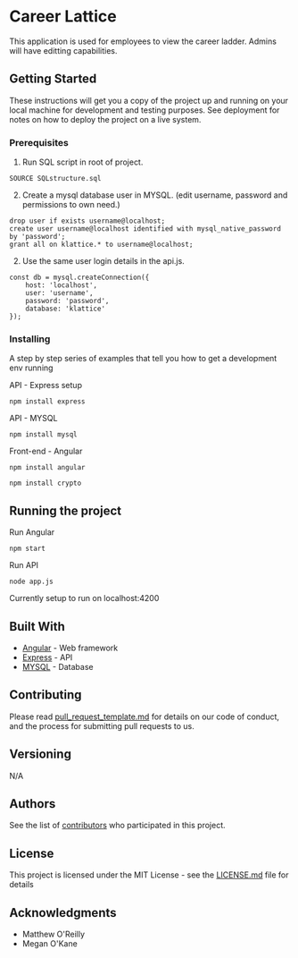 # Career Lattice

This application is used for employees to view the career ladder. Admins will have editting capabilities. 

## Getting Started

These instructions will get you a copy of the project up and running on your local machine for development and testing purposes. See deployment for notes on how to deploy the project on a live system.

### Prerequisites
1. Run SQL script in root of project. 

```
SOURCE SQLstructure.sql
```

2. Create a mysql database user in MYSQL. (edit username, password and permissions to own need.)

```
drop user if exists username@localhost;
create user username@localhost identified with mysql_native_password by 'password';
grant all on klattice.* to username@localhost;
```

2. Use the same user login details in the api.js.

```
const db = mysql.createConnection({
    host: 'localhost',
    user: 'username',
    password: 'password',
    database: 'klattice'
});
```

### Installing

A step by step series of examples that tell you how to get a development env running

API - Express setup

```
npm install express
```

API - MYSQL 

```
npm install mysql
```

Front-end - Angular

```
npm install angular
```

```
npm install crypto
```

## Running the project

Run Angular 

```
npm start
```

Run API 

```
node app.js
```

Currently setup to run on localhost:4200

## Built With

* [Angular](http://www.dropwizard.io/1.0.2/docs/) - Web framework
* [Express](https://maven.apache.org/) - API
* [MYSQL](https://rometools.github.io/rome/) - Database

## Contributing

Please read [pull_request_template.md]() for details on our code of conduct, and the process for submitting pull requests to us.

## Versioning

N/A

## Authors

See the list of [contributors](https://github.com/Broom94/Klattice/graphs/contributors) who participated in this project.

## License

This project is licensed under the MIT License - see the [LICENSE.md](LICENSE.md) file for details

## Acknowledgments

* Matthew O'Reilly
* Megan O'Kane
